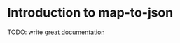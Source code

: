# Introduction to map-to-json

TODO: write [great documentation](http://jacobian.org/writing/what-to-write/)
